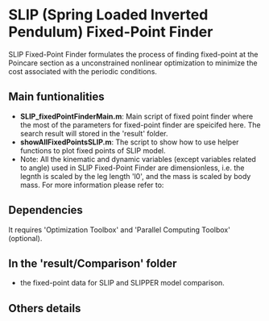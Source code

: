 # SLIP (Spring Loaded Inverted Pendulum) Fixed-Point Finder
SLIP Fixed-Point Finder formulates the process of finding fixed-point at the Poincare section as a 
unconstrained nonlinear optimization to minimize the cost associated with the periodic conditions.

## Main funtionalities
- __SLIP_fixedPointFinderMain.m__: Main script of fixed point finder where the most of the parameters for fixed-point finder are speicifed here. The search result will stored in the 'result' folder.
- __showAllFixedPointsSLIP.m__: The script to show how to use helper functions to plot fixed points of SLIP model.
- Note: All the kinematic and dynamic variables (except variables related to angle) used in SLIP Fixed-Point Finder are dimensionless, i.e. the legnth is scaled by the leg length 'l0', and the mass is scaled by body mass. For more information please refer to:

## Dependencies
It requires 'Optimization Toolbox' and 'Parallel Computing Toolbox' (optional).

## In the 'result/Comparison' folder
- the fixed-point data for SLIP and SLIPPER model comparison.

## Others details

